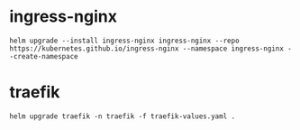 # ingress-nginx

```
helm upgrade --install ingress-nginx ingress-nginx --repo https://kubernetes.github.io/ingress-nginx --namespace ingress-nginx --create-namespace
```

# traefik

```
helm upgrade traefik -n traefik -f traefik-values.yaml .
```
